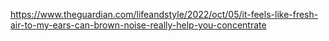 https://www.theguardian.com/lifeandstyle/2022/oct/05/it-feels-like-fresh-air-to-my-ears-can-brown-noise-really-help-you-concentrate

